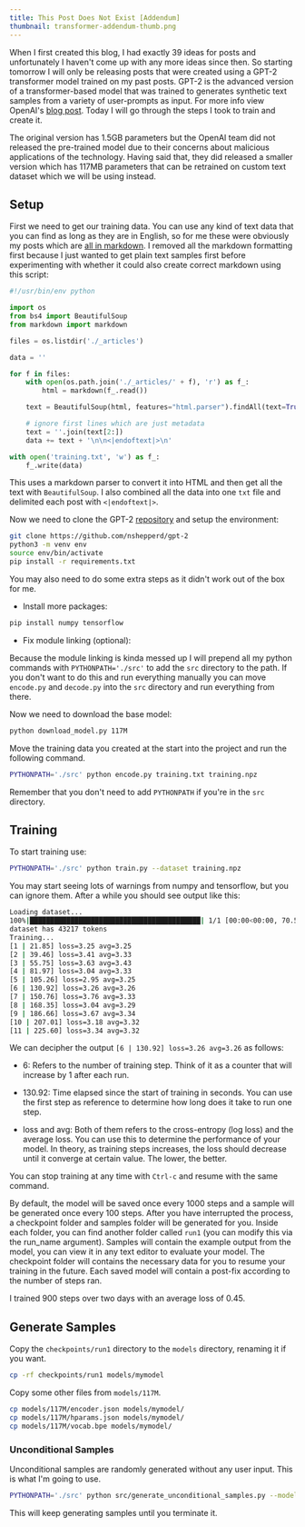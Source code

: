 ```yaml
---
title: This Post Does Not Exist [Addendum]
thumbnail: transformer-addendum-thumb.png
---
```


When I first created this blog, I had exactly 39 ideas for posts and
unfortunately I haven't come up with any more ideas since then. So starting
tomorrow I will only be releasing posts that were created using a GPT-2
transformer model trained on my past posts. GPT-2 is the advanced version of a
transformer-based model that was trained to generates synthetic text samples
from a variety of user-prompts as input. For more info view OpenAI's [blog
post](https://openai.com/blog/better-language-models/). Today I will go
through the steps I took to train and create it.

The original version has 1.5GB parameters but the OpenAI team did not
released the pre-trained model due to their concerns about malicious
applications of the technology. Having said that, they did released a smaller
version which has 117MB parameters that can be retrained on custom text
dataset which we will be using instead.

## Setup

First we need to get our training data. You can use any kind of text data that
you can find as long as they are in English, so for me these were obviously my posts
which are [all in markdown][]. I removed all the markdown formatting first
because I just wanted to get plain text samples first before experimenting
with whether it could also create correct markdown using this script:

[all in markdown]: https://github.com/beanpuppy/blog.justinduch.com/tree/master/_posts

```python
#!/usr/bin/env python

import os
from bs4 import BeautifulSoup
from markdown import markdown

files = os.listdir('./_articles')

data = ''

for f in files:
    with open(os.path.join('./_articles/' + f), 'r') as f_:
        html = markdown(f_.read())

    text = BeautifulSoup(html, features="html.parser").findAll(text=True)

    # ignore first lines which are just metadata
    text = ''.join(text[2:])
    data += text + '\n\n<|endoftext|>\n'

with open('training.txt', 'w') as f_:
    f_.write(data)
```

This uses a markdown parser to convert it into HTML and then get all the text
with `BeautifulSoup`. I also combined all the data into one `txt` file and
delimited each post with `<|endoftext|>`.

Now we need to clone the GPT-2 [repository][] and setup the environment:

[repository]: https://github.com/nshepperd/gpt-2

```bash
git clone https://github.com/nshepperd/gpt-2
python3 -m venv env
source env/bin/activate
pip install -r requirements.txt
```

You may also need to do some extra steps as it didn't work out of the box for
me.

* Install more packages:

```bash
pip install numpy tensorflow
```

* Fix module linking (optional):

Because the module linking is kinda messed up I will prepend all my python
commands with `PYTHONPATH='./src'` to add the `src` directory to the path. If
you don't want to do this and run everything manually you can move `encode.py`
and `decode.py` into the `src` directory and run everything from there.

Now we need to download the base model:

```bash
python download_model.py 117M
```

Move the training data you created at the start into the project and run the
following command.

```bash
PYTHONPATH='./src' python encode.py training.txt training.npz
```

Remember that you don't need to add `PYTHONPATH` if you're in the `src`
directory.

## Training

To start training use:

```bash
PYTHONPATH='./src' python train.py --dataset training.npz
```

You may start seeing lots of warnings from numpy and tensorflow, but you can
ignore them. After a while you should see output like this:

```bash
Loading dataset...
100%|██████████████████████████████████████████| 1/1 [00:00<00:00, 70.56it/s]
dataset has 43217 tokens
Training...
[1 | 21.85] loss=3.25 avg=3.25
[2 | 39.46] loss=3.41 avg=3.33
[3 | 55.75] loss=3.63 avg=3.43
[4 | 81.97] loss=3.04 avg=3.33
[5 | 105.26] loss=2.95 avg=3.25
[6 | 130.92] loss=3.26 avg=3.26
[7 | 150.76] loss=3.76 avg=3.33
[8 | 168.35] loss=3.04 avg=3.29
[9 | 186.66] loss=3.67 avg=3.34
[10 | 207.01] loss=3.18 avg=3.32
[11 | 225.60] loss=3.34 avg=3.32
```
We can decipher the output `[6 | 130.92] loss=3.26 avg=3.26` as follows:

* 6: Refers to the number of training step. Think of it as a counter that will
increase by 1 after each run.

* 130.92: Time elapsed since the start of training in seconds. You can use the
first step as reference to determine how long does it take to run one step.

* loss and avg: Both of them refers to the cross-entropy (log loss) and the
average loss. You can use this to determine the performance of your model. In
theory, as training steps increases, the loss should decrease until it
converge at certain value. The lower, the better.

You can stop training at any time with `Ctrl-c` and resume with the same
command.

By default, the model will be saved once every 1000 steps and a sample will be
generated once every 100 steps. After you have interrupted the process, a
checkpoint folder and samples folder will be generated for you. Inside each
folder, you can find another folder called `run1` (you can modify this via the
run_name argument). Samples will contain the example output from the model,
you can view it in any text editor to evaluate your model. The checkpoint
folder will contains the necessary data for you to resume your training in the
future. Each saved model will contain a post-fix according to the number of
steps ran.

I trained 900 steps over two days with an average loss of 0.45.

## Generate Samples

Copy the `checkpoints/run1` directory to the `models` directory, renaming it
if you want.

```bash
cp -rf checkpoints/run1 models/mymodel
```

Copy some other files from `models/117M`.

```bash
cp models/117M/encoder.json models/mymodel/
cp models/117M/hparams.json models/mymodel/
cp models/117M/vocab.bpe models/mymodel/
```

### Unconditional Samples

Unconditional samples are randomly generated without any user input. This is
what I'm going to use.

```bash
PYTHONPATH='./src' python src/generate_unconditional_samples.py --model-name mymodel
```

This will keep generating samples until you terminate it.
